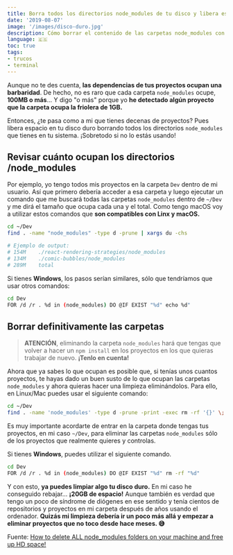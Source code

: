 ```yaml
---
title: Borra todos los directorios node_modules de tu disco y libera espacio
date: '2019-08-07'
image: '/images/disco-duro.jpg'
description: Cómo borrar el contenido de las carpetas node_modules con las dependencias de tus proyectos para liberar espacio en tu disco
language: 🇪🇸
toc: true
tags:
- trucos
- terminal
---
```


Aunque no te des cuenta, **las dependencias de tus proyectos ocupan una barbaridad**. De hecho, no es raro que cada carpeta `node_modules` ocupe, **100MB o más**... Y digo "o más" porque yo **he detectado algún proyecto que la carpeta ocupa la friolera de 1GB.**

Entonces, ¿te pasa como a mi que tienes decenas de proyectos? Pues libera espacio en tu disco duro borrando todos los directorios `node_modules` que tienes en tu sistema. ¡Sobretodo si no lo estás usando!

## Revisar cuánto ocupan los directorios /node_modules

Por ejemplo, yo tengo todos mis proyectos en la carpeta `Dev` dentro de mi usuario. Así que primero debería acceder a esa carpeta y luego ejecutar un comando que me buscará todas las carpetas `node_modules` dentro de `~/Dev` y me dirá el tamaño que ocupa cada una y el total. Como tengo macOS voy a utilizar estos comandos que **son compatibles con Linx y macOS.**

```bash
cd ~/Dev
find . -name "node_modules" -type d -prune | xargs du -chs

# Ejemplo de output:
# 154M    ./react-rendering-strategies/node_modules
# 134M    ./comic-bubbles/node_modules
# 289M    total
```

Si tienes **Windows**, los pasos serían similares, sólo que tendríamos que usar otros comandos:

```bash
cd Dev
FOR /d /r . %d in (node_modules) DO @IF EXIST "%d" echo %d"
```

## Borrar definitivamente las carpetas

> **ATENCIÓN**, eliminando la carpeta `node_modules` hará que tengas que volver a hacer un `npm install` en los proyectos en los que quieras trabajar de nuevo. **¡Tenlo en cuenta!**

Ahora que ya sabes lo que ocupan es posible que, si tenías unos cuantos proyectos, te hayas dado un buen susto de lo que ocupan las carpetas `node_modules` y ahora quieras hacer una limpieza eliminándolos. Para ello, en Linux/Mac puedes usar el siguiente comando:

```bash
cd ~/Dev
find . -name 'node_modules' -type d -prune -print -exec rm -rf '{}' \;
```

Es muy importante acordarte de entrar en la carpeta donde tengas tus proyectos, en mi caso `~/Dev`, para eliminar las carpetas `node_modules` sólo de los proyectos que realmente quieres y controlas.

Si tienes **Windows**, puedes utilizar el siguiente comando.

```bash
cd Dev
FOR /d /r . %d in (node_modules) DO @IF EXIST "%d" rm -rf "%d"
```

Y con esto, **ya puedes limpiar algo tu disco duro.** En mi caso he conseguido rebajar... **¡20GB de espacio!** Aunque también es verdad que tengo un poco de síndrome de diógenes en ese sentido y tenía cientos de repositorios y proyectos en mi carpeta después de años usando el ordenador. **Quizás mi limpieza debería ir un poco más allá y empezar a eliminar proyectos que no toco desde hace meses. 😅**

Fuente: [How to delete ALL node_modules folders on your machine and free up HD space!](https://dev.to/trilon/how-to-delete-all-nodemodules-folders-on-your-machine-43dh)


